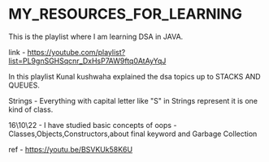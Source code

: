 # MY_RESOURCES_FOR_LEARNING

This is the playlist where I am learning DSA in JAVA.

link - https://youtube.com/playlist?list=PL9gnSGHSqcnr_DxHsP7AW9ftq0AtAyYqJ

In this playlist Kunal kushwaha explained the dsa topics up to STACKS AND QUEUES.

Strings - Everything with capital letter like "S" in Strings represent it is one kind of class. 

16\10\22 - I have studied basic concepts of oops - Classes,Objects,Constructors,about final keyword and Garbage Collection 

ref - https://youtu.be/BSVKUk58K6U



